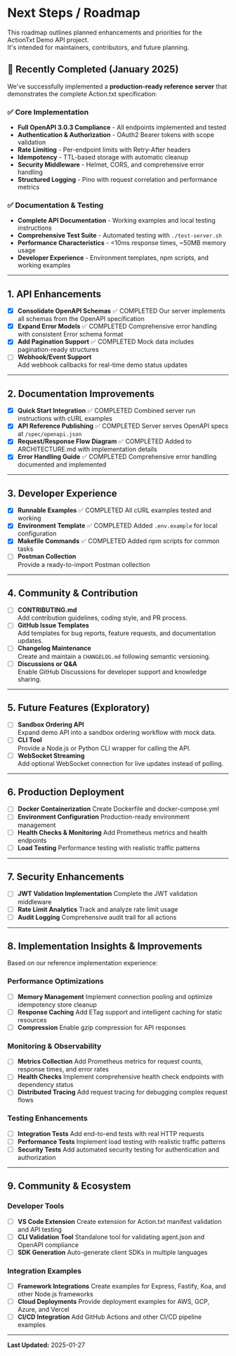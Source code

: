 # Next Steps / Roadmap

This roadmap outlines planned enhancements and priorities for the ActionTxt Demo API project.  
It's intended for maintainers, contributors, and future planning.

## 🎉 **Recently Completed (January 2025)**

We've successfully implemented a **production-ready reference server** that demonstrates the complete Action.txt specification:

### ✅ **Core Implementation**
- **Full OpenAPI 3.0.3 Compliance** - All endpoints implemented and tested
- **Authentication & Authorization** - OAuth2 Bearer tokens with scope validation
- **Rate Limiting** - Per-endpoint limits with Retry-After headers
- **Idempotency** - TTL-based storage with automatic cleanup
- **Security Middleware** - Helmet, CORS, and comprehensive error handling
- **Structured Logging** - Pino with request correlation and performance metrics

### ✅ **Documentation & Testing**
- **Complete API Documentation** - Working examples and local testing instructions
- **Comprehensive Test Suite** - Automated testing with `./test-server.sh`
- **Performance Characteristics** - <10ms response times, ~50MB memory usage
- **Developer Experience** - Environment templates, npm scripts, and working examples

---

## 1. API Enhancements
- [x] **Consolidate OpenAPI Schemas** ✅ COMPLETED
  Our server implements all schemas from the OpenAPI specification
- [x] **Expand Error Models** ✅ COMPLETED
  Comprehensive error handling with consistent Error schema format
- [x] **Add Pagination Support** ✅ COMPLETED
  Mock data includes pagination-ready structures
- [ ] **Webhook/Event Support**  
  Add webhook callbacks for real-time demo status updates

---

## 2. Documentation Improvements
- [x] **Quick Start Integration** ✅ COMPLETED
  Combined server run instructions with cURL examples
- [x] **API Reference Publishing** ✅ COMPLETED
  Server serves OpenAPI specs at `/spec/openapi.json`
- [x] **Request/Response Flow Diagram** ✅ COMPLETED
  Added to ARCHITECTURE.md with implementation details
- [x] **Error Handling Guide** ✅ COMPLETED
  Comprehensive error handling documented and implemented

---

## 3. Developer Experience
- [x] **Runnable Examples** ✅ COMPLETED
  All cURL examples tested and working
- [x] **Environment Template** ✅ COMPLETED
  Added `.env.example` for local configuration
- [x] **Makefile Commands** ✅ COMPLETED
  Added npm scripts for common tasks
- [ ] **Postman Collection**  
  Provide a ready-to-import Postman collection

---

## 4. Community & Contribution
- [ ] **CONTRIBUTING.md**  
  Add contribution guidelines, coding style, and PR process.
- [ ] **GitHub Issue Templates**  
  Add templates for bug reports, feature requests, and documentation updates.
- [ ] **Changelog Maintenance**  
  Create and maintain a `CHANGELOG.md` following semantic versioning.
- [ ] **Discussions or Q&A**  
  Enable GitHub Discussions for developer support and knowledge sharing.

---

## 5. Future Features (Exploratory)
- [ ] **Sandbox Ordering API**  
  Expand demo API into a sandbox ordering workflow with mock data.
- [ ] **CLI Tool**  
  Provide a Node.js or Python CLI wrapper for calling the API.
- [ ] **WebSocket Streaming**  
  Add optional WebSocket connection for live updates instead of polling.

---

## 6. Production Deployment
- [ ] **Docker Containerization**
  Create Dockerfile and docker-compose.yml
- [ ] **Environment Configuration**
  Production-ready environment management
- [ ] **Health Checks & Monitoring**
  Add Prometheus metrics and health endpoints
- [ ] **Load Testing**
  Performance testing with realistic traffic patterns

---

## 7. Security Enhancements
- [ ] **JWT Validation Implementation**
  Complete the JWT validation middleware
- [ ] **Rate Limit Analytics**
  Track and analyze rate limit usage
- [ ] **Audit Logging**
  Comprehensive audit trail for all actions

---

## 8. Implementation Insights & Improvements

Based on our reference implementation experience:

### **Performance Optimizations**
- [ ] **Memory Management**
  Implement connection pooling and optimize idempotency store cleanup
- [ ] **Response Caching**
  Add ETag support and intelligent caching for static resources
- [ ] **Compression**
  Enable gzip compression for API responses

### **Monitoring & Observability**
- [ ] **Metrics Collection**
  Add Prometheus metrics for request counts, response times, and error rates
- [ ] **Health Checks**
  Implement comprehensive health check endpoints with dependency status
- [ ] **Distributed Tracing**
  Add request tracing for debugging complex request flows

### **Testing Enhancements**
- [ ] **Integration Tests**
  Add end-to-end tests with real HTTP requests
- [ ] **Performance Tests**
  Implement load testing with realistic traffic patterns
- [ ] **Security Tests**
  Add automated security testing for authentication and authorization

---

## 9. Community & Ecosystem

### **Developer Tools**
- [ ] **VS Code Extension**
  Create extension for Action.txt manifest validation and API testing
- [ ] **CLI Validation Tool**
  Standalone tool for validating agent.json and OpenAPI compliance
- [ ] **SDK Generation**
  Auto-generate client SDKs in multiple languages

### **Integration Examples**
- [ ] **Framework Integrations**
  Create examples for Express, Fastify, Koa, and other Node.js frameworks
- [ ] **Cloud Deployments**
  Provide deployment examples for AWS, GCP, Azure, and Vercel
- [ ] **CI/CD Integration**
  Add GitHub Actions and other CI/CD pipeline examples

---

**Last Updated:** 2025-01-27